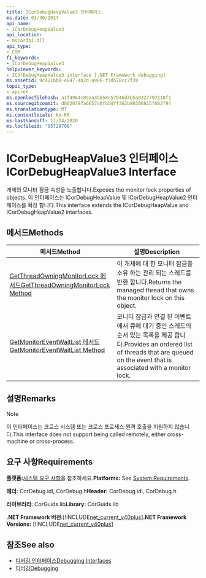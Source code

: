 ```yaml
---
title: ICorDebugHeapValue3 인터페이스
ms.date: 03/30/2017
api_name:
- ICorDebugHeapValue3
api_location:
- mscordbi.dll
api_type:
- COM
f1_keywords:
- ICorDebugHeapValue3
helpviewer_keywords:
- ICorDebugHeapValue3 interface [.NET Framework debugging]
ms.assetid: 9c421bb0-e647-4b2d-a986-f3d578cc7f20
topic_type:
- apiref
ms.openlocfilehash: a1f4964c89aa3b658c57946d4b5a0327797118f1
ms.sourcegitcommit: d8020797a6657d0fbbdff362b80300815f682f94
ms.translationtype: MT
ms.contentlocale: ko-KR
ms.lasthandoff: 11/24/2020
ms.locfileid: "95728708"
---
```

# <a name="icordebugheapvalue3-interface"></a><span data-ttu-id="3935c-102">ICorDebugHeapValue3 인터페이스</span><span class="sxs-lookup"><span data-stu-id="3935c-102">ICorDebugHeapValue3 Interface</span></span>

<span data-ttu-id="3935c-103">개체의 모니터 잠금 속성을 노출합니다.</span><span class="sxs-lookup"><span data-stu-id="3935c-103">Exposes the monitor lock properties of objects.</span></span> <span data-ttu-id="3935c-104">이 인터페이스는 ICorDebugHeapValue 및 ICorDebugHeapValue2 인터페이스를 확장 합니다.</span><span class="sxs-lookup"><span data-stu-id="3935c-104">This interface extends the ICorDebugHeapValue and ICorDebugHeapValue2 interfaces.</span></span>  
  
## <a name="methods"></a><span data-ttu-id="3935c-105">메서드</span><span class="sxs-lookup"><span data-stu-id="3935c-105">Methods</span></span>  
  
|<span data-ttu-id="3935c-106">메서드</span><span class="sxs-lookup"><span data-stu-id="3935c-106">Method</span></span>|<span data-ttu-id="3935c-107">설명</span><span class="sxs-lookup"><span data-stu-id="3935c-107">Description</span></span>|  
|------------|-----------------|  
|[<span data-ttu-id="3935c-108">GetThreadOwningMonitorLock 메서드</span><span class="sxs-lookup"><span data-stu-id="3935c-108">GetThreadOwningMonitorLock Method</span></span>](icordebugheapvalue3-getthreadowningmonitorlock-method.md)|<span data-ttu-id="3935c-109">이 개체에 대 한 모니터 잠금을 소유 하는 관리 되는 스레드를 반환 합니다.</span><span class="sxs-lookup"><span data-stu-id="3935c-109">Returns the managed thread that owns the monitor lock on this object.</span></span>|  
|[<span data-ttu-id="3935c-110">GetMonitorEventWaitList 메서드</span><span class="sxs-lookup"><span data-stu-id="3935c-110">GetMonitorEventWaitList Method</span></span>](icordebugheapvalue3-getmonitoreventwaitlist-method.md)|<span data-ttu-id="3935c-111">모니터 잠금과 연결 된 이벤트에서 큐에 대기 중인 스레드의 순서 있는 목록을 제공 합니다.</span><span class="sxs-lookup"><span data-stu-id="3935c-111">Provides an ordered list of threads that are queued on the event that is associated with a monitor lock.</span></span>|  
  
## <a name="remarks"></a><span data-ttu-id="3935c-112">설명</span><span class="sxs-lookup"><span data-stu-id="3935c-112">Remarks</span></span>  
  
> [!NOTE]
> <span data-ttu-id="3935c-113">이 인터페이스는 크로스 시스템 또는 크로스 프로세스 원격 호출을 지원하지 않습니다.</span><span class="sxs-lookup"><span data-stu-id="3935c-113">This interface does not support being called remotely, either cross-machine or cross-process.</span></span>  
  
## <a name="requirements"></a><span data-ttu-id="3935c-114">요구 사항</span><span class="sxs-lookup"><span data-stu-id="3935c-114">Requirements</span></span>  

 <span data-ttu-id="3935c-115">**플랫폼:**[시스템 요구 사항](../../get-started/system-requirements.md)을 참조하세요.</span><span class="sxs-lookup"><span data-stu-id="3935c-115">**Platforms:** See [System Requirements](../../get-started/system-requirements.md).</span></span>  
  
 <span data-ttu-id="3935c-116">**헤더:** CorDebug.idl, CorDebug.h</span><span class="sxs-lookup"><span data-stu-id="3935c-116">**Header:** CorDebug.idl, CorDebug.h</span></span>  
  
 <span data-ttu-id="3935c-117">**라이브러리:** CorGuids.lib</span><span class="sxs-lookup"><span data-stu-id="3935c-117">**Library:** CorGuids.lib</span></span>  
  
 <span data-ttu-id="3935c-118">**.NET Framework 버전:**[!INCLUDE[net_current_v40plus](../../../../includes/net-current-v40plus-md.md)]</span><span class="sxs-lookup"><span data-stu-id="3935c-118">**.NET Framework Versions:** [!INCLUDE[net_current_v40plus](../../../../includes/net-current-v40plus-md.md)]</span></span>  
  
## <a name="see-also"></a><span data-ttu-id="3935c-119">참조</span><span class="sxs-lookup"><span data-stu-id="3935c-119">See also</span></span>

- [<span data-ttu-id="3935c-120">디버깅 인터페이스</span><span class="sxs-lookup"><span data-stu-id="3935c-120">Debugging Interfaces</span></span>](debugging-interfaces.md)
- [<span data-ttu-id="3935c-121">디버깅</span><span class="sxs-lookup"><span data-stu-id="3935c-121">Debugging</span></span>](index.md)
